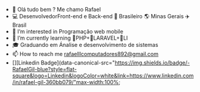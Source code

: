 - 👋 Olá tudo bem ?  Me chamo Rafael
- 💻 DesenvolvedorFront-end e Back-end 🏡 Brasileiro 🌎 Minas Gerais ✈️ Brasil
- 👀 I’m interested in  Programação web mobile          
- 🌱 I’m currently learning 🐘PHP+📱LARAVEL+👻LI
- 🎓 Graduando em Ánalise e desenvolvimento de sistemas
- 📫 How to reach me  rafaelllcomputadores892@gmail.com
- [][Linkedin Badge](data-canonical-src="https://img.shields.io/badge/-RafaelGil-blue?style=flat-square&logo=Linkedin&logoColor=white&link=https://www.linkedin.com/in/rafael-gil-360bb079/"max-width:100%;


<!---
Rafael-devops/Rafael-devops is a ✨ special ✨ repository because its `README.md` (this file) appears on your GitHub profile.
You can click the Preview link to take a look at your changes.
--->
